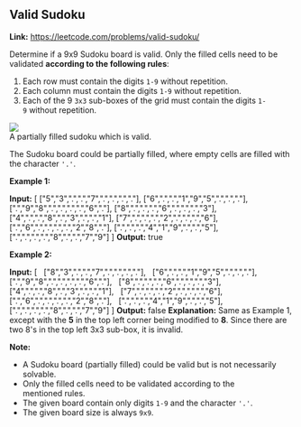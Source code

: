 ## Valid Sudoku

**Link:** https://leetcode.com/problems/valid-sudoku/

Determine if a 9x9 Sudoku board is valid. Only the filled cells need to be validated **according to the following rules**:

1.  Each row must contain the digits `1-9` without repetition.
2.  Each column must contain the digits `1-9` without repetition.
3.  Each of the 9 `3x3` sub-boxes of the grid must contain the digits `1-9` without repetition.

![](https://upload.wikimedia.org/wikipedia/commons/thumb/f/ff/Sudoku-by-L2G-20050714.svg/250px-Sudoku-by-L2G-20050714.svg.png)  
A partially filled sudoku which is valid.

The Sudoku board could be partially filled, where empty cells are filled with the character `'.'`.

**Example 1:**

**Input:**
\[
  \["5","3",".",".","7",".",".",".","."\],
  \["6",".",".","1","9","5",".",".","."\],
  \[".","9","8",".",".",".",".","6","."\],
  \["8",".",".",".","6",".",".",".","3"\],
  \["4",".",".","8",".","3",".",".","1"\],
  \["7",".",".",".","2",".",".",".","6"\],
  \[".","6",".",".",".",".","2","8","."\],
  \[".",".",".","4","1","9",".",".","5"\],
  \[".",".",".",".","8",".",".","7","9"\]
\]
**Output:** true

**Example 2:**

**Input:**
\[
  \["8","3",".",".","7",".",".",".","."\],
  \["6",".",".","1","9","5",".",".","."\],
  \[".","9","8",".",".",".",".","6","."\],
  \["8",".",".",".","6",".",".",".","3"\],
  \["4",".",".","8",".","3",".",".","1"\],
  \["7",".",".",".","2",".",".",".","6"\],
  \[".","6",".",".",".",".","2","8","."\],
  \[".",".",".","4","1","9",".",".","5"\],
  \[".",".",".",".","8",".",".","7","9"\]
\]
**Output:** false
**Explanation:** Same as Example 1, except with the **5** in the top left corner being 
    modified to **8**. Since there are two 8's in the top left 3x3 sub-box, it is invalid.

**Note:**

*   A Sudoku board (partially filled) could be valid but is not necessarily solvable.
*   Only the filled cells need to be validated according to the mentioned rules.
*   The given board contain only digits `1-9` and the character `'.'`.
*   The given board size is always `9x9`.
